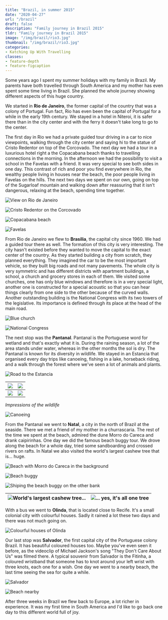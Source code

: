 ```yaml
---
title: "Brazil, in summer 2015"
date: "2020-04-27"
url: "/brazil"
draft: false
description: "Family journey in Brazil 2015"
tldr: "Family journey in Brazil 2015"
image: "/img/brazil/rio3.jpg"
thumbnail: "/img/brazil/rio3.jpg"
categories:
- Katching Up With Travelling
classes: 
- feature-depth
- feature-figcaption
---
```

Some years ago I spent my summer holidays with my family in Brazil. My parents have both travelled through South America and my mother has even spent some time living in Brazil. She planned the whole journey showing different aspects of this huge country.

We started in **Rio de Janeiro**, the former capital of the country that was a colony of Portugal. Fun fact, Rio has even been the capital of Portugal for a while in the early 19th century. We stayed in a hotel in Niteroi, it is safer there than in the city center and with the ferry it doesn't take long to go to the center.

<!--more-->

The first day in Rio we had a private guided tour driving in a car to nice viewpoints, walking through the city center and saying hi to the statue of Cristo Redentor on top of the Corcovado. The next day we had a tour in a luxurious hotel right a the Copacabana beach thanks to travelling connections in the morning. In the afternoon we had the possibility to visit a school in the Favelas with a friend. It was very special to see both sides in one day. This contrast of rich and poor you find everywhere in Rio, the wealthy people living in houses near the beach, the poor people living in Favelas on the hills. The next two days we spent on our own, going on top of the Sugarloaf mountain and walking down after reassuring that it isn't dangerous, relaxing at the beach, spending time together.

![View on Rio de Janeiro](/img/brazil/rio1.jpg)

![Cristo Redentor on the Corcovado](/img/brazil/rio2.jpg)

![Copacabana beach](/img/brazil/rio5.jpg)

![Favelas](/img/brazil/rio3.jpg)

From Rio de Janeiro we flew to **Brasilia**, the capital city since 1960. We had a guided tour there as well. The formation of this city is very interesting. The city hasn't existed before they wanted to move the capital to the exact center of the country. As they started building a city from scratch, they planned everything. They imagined the car to be the most important vehicle, so they built big roads and not many pavements. The whole city is very symmetric and has different districts with apartment buildings, a school, a church and grocery stores in each of them. We visited some churches, one has only blue windows and therefore is in a very special light, another one is constructed for a special acoustic so that you can hear things clearly from one side to the other because of the curved walls. Another outstanding building is the National Congress with its two towers of the legislative. Its importance is defined through its place at the head of the main road.

![Blue church](/img/brazil/brazilia1.jpg)

![National Congress](/img/brazil/brazilia2.jpg)

The next stop was the **Pantanal**. Pantanal is the Portuguese word for wetland and that's exactly what it is. During the raining season, a lot of the area stands under water, whereas in the other months the sol is dry. The Pantanal is known for its diversity in wildlife. We stayed in an Estancia that organised every day trips like canoeing, fishing in a lake, horseback riding, and a walk through the forest where we've seen a lot of animals and plants.

![Road to the Estancia](/img/brazil/pantanal4.jpg)

|![](/img/brazil/pantanal5.jpg)|![](/img/brazil/pantanal2.jpg)|
|---|---|
|![](/img/brazil/pantanal3.jpg)|![](/img/brazil/pantanal6.jpg)|

_Impressions of the wildlife_

![Canoeing](/img/brazil/pantanal1.jpg)

From the Pantanal we went to **Natal**, a city in the north of Brazil at the seaside. There we met a friend of my mother in a churrascaria. The rest of the time we spent at the beach, admired the dune Morro do Careca and drank caipirinhas. One day we did the famous beach buggy tour. We drove along the beach for a whole day, tried some sandboarding and crossed rivers on rafts. In Natal we also visited the world's largest cashew tree that is... huge.

![Beach with Morro do Careca in the background](/img/brazil/natal3.jpg)

![Beach buggy](/img/brazil/natal1.jpg)

![Shiping the beach buggy on the other bank](/img/brazil/natal2.jpg)

|![World's largest cashew tree...](/img/brazil/tree1.jpg)|![... yes, it's all one tree](/img/brazil/tree2.jpg)|
|---|---|

With a bus we went to **Olinda**, that is located close to Recife. It's a small colonial city with colourful houses. Sadly it rained a lot these two days and there was not much going on.

![Colourful houses of Olinda](/img/brazil/olinda1.jpg)

Our last stop was **Salvador**, the first capital city of the Portuguese colony Brazil. It has beautiful coloured houses too. Maybe you've even seen it before, as the videoclip of Michael Jackson's song "They Don't Care About Us" was filmed there. A typical souvenir from Salvador is the Fitinha, a coloured wristband that someone has to knot around your left wrist with three knots, each one for a wish. One day we went to a nearby beach, the last time seeing the sea for quite a while.

![Salvador](/img/brazil/salvador2.jpg)

![Beach nearby](/img/brazil/salvador1.jpg)

After three weeks in Brazil we flew back to Europe, a lot richer in experience. It was my first time in South America and I'd like to go back one day to this different world full of joy.
